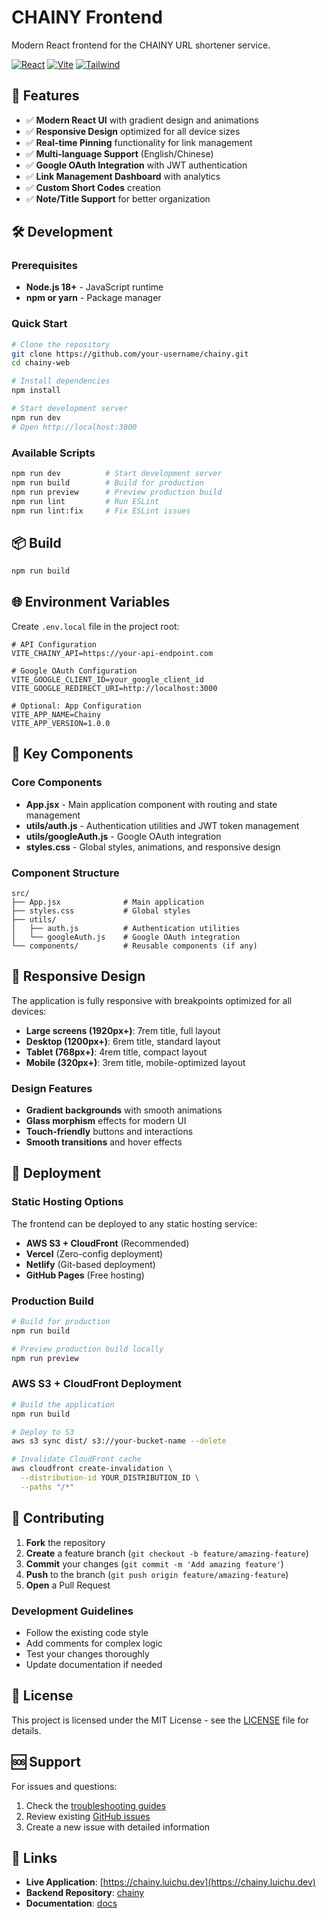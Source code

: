 # CHAINY Frontend

Modern React frontend for the CHAINY URL shortener service.

[![React](https://img.shields.io/badge/React-18-blue)](https://reactjs.org/)
[![Vite](https://img.shields.io/badge/Vite-5-purple)](https://vitejs.dev/)
[![Tailwind](https://img.shields.io/badge/Tailwind-3-cyan)](https://tailwindcss.com/)

## 🎨 Features

- ✅ **Modern React UI** with gradient design and animations
- ✅ **Responsive Design** optimized for all device sizes
- ✅ **Real-time Pinning** functionality for link management
- ✅ **Multi-language Support** (English/Chinese)
- ✅ **Google OAuth Integration** with JWT authentication
- ✅ **Link Management Dashboard** with analytics
- ✅ **Custom Short Codes** creation
- ✅ **Note/Title Support** for better organization

## 🛠️ Development

### Prerequisites

- **Node.js 18+** - JavaScript runtime
- **npm or yarn** - Package manager

### Quick Start

```bash
# Clone the repository
git clone https://github.com/your-username/chainy.git
cd chainy-web

# Install dependencies
npm install

# Start development server
npm run dev
# Open http://localhost:3000
```

### Available Scripts

```bash
npm run dev          # Start development server
npm run build        # Build for production
npm run preview      # Preview production build
npm run lint         # Run ESLint
npm run lint:fix     # Fix ESLint issues
```

## 📦 Build

```bash
npm run build
```

## 🌐 Environment Variables

Create `.env.local` file in the project root:

```env
# API Configuration
VITE_CHAINY_API=https://your-api-endpoint.com

# Google OAuth Configuration
VITE_GOOGLE_CLIENT_ID=your_google_client_id
VITE_GOOGLE_REDIRECT_URI=http://localhost:3000

# Optional: App Configuration
VITE_APP_NAME=Chainy
VITE_APP_VERSION=1.0.0
```

## 🎯 Key Components

### Core Components

- **App.jsx** - Main application component with routing and state management
- **utils/auth.js** - Authentication utilities and JWT token management
- **utils/googleAuth.js** - Google OAuth integration
- **styles.css** - Global styles, animations, and responsive design

### Component Structure

```
src/
├── App.jsx              # Main application
├── styles.css           # Global styles
├── utils/
│   ├── auth.js          # Authentication utilities
│   └── googleAuth.js    # Google OAuth integration
└── components/          # Reusable components (if any)
```

## 📱 Responsive Design

The application is fully responsive with breakpoints optimized for all devices:

- **Large screens (1920px+)**: 7rem title, full layout
- **Desktop (1200px+)**: 6rem title, standard layout
- **Tablet (768px+)**: 4rem title, compact layout
- **Mobile (320px+)**: 3rem title, mobile-optimized layout

### Design Features

- **Gradient backgrounds** with smooth animations
- **Glass morphism** effects for modern UI
- **Touch-friendly** buttons and interactions
- **Smooth transitions** and hover effects

## 🚀 Deployment

### Static Hosting Options

The frontend can be deployed to any static hosting service:

- **AWS S3 + CloudFront** (Recommended)
- **Vercel** (Zero-config deployment)
- **Netlify** (Git-based deployment)
- **GitHub Pages** (Free hosting)

### Production Build

```bash
# Build for production
npm run build

# Preview production build locally
npm run preview
```

### AWS S3 + CloudFront Deployment

```bash
# Build the application
npm run build

# Deploy to S3
aws s3 sync dist/ s3://your-bucket-name --delete

# Invalidate CloudFront cache
aws cloudfront create-invalidation \
  --distribution-id YOUR_DISTRIBUTION_ID \
  --paths "/*"
```

## 🤝 Contributing

1. **Fork** the repository
2. **Create** a feature branch (`git checkout -b feature/amazing-feature`)
3. **Commit** your changes (`git commit -m 'Add amazing feature'`)
4. **Push** to the branch (`git push origin feature/amazing-feature`)
5. **Open** a Pull Request

### Development Guidelines

- Follow the existing code style
- Add comments for complex logic
- Test your changes thoroughly
- Update documentation if needed

## 📄 License

This project is licensed under the MIT License - see the [LICENSE](LICENSE) file for details.

## 🆘 Support

For issues and questions:

1. Check the [troubleshooting guides](../docs/)
2. Review existing [GitHub issues](https://github.com/your-username/chainy/issues)
3. Create a new issue with detailed information

## 🔗 Links

- **Live Application**: [https://chainy.luichu.dev](https://chainy.luichu.dev)
- **Backend Repository**: [chainy](../chainy/)
- **Documentation**: [docs](../docs/)
